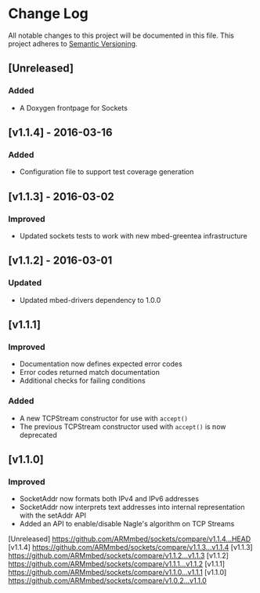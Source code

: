 # Change Log
All notable changes to this project will be documented in this file.
This project adheres to [Semantic Versioning](http://semver.org/).

## [Unreleased]
### Added
- A Doxygen frontpage for Sockets

## [v1.1.4] - 2016-03-16
### Added
* Configuration file to support test coverage generation

## [v1.1.3] - 2016-03-02
### Improved
- Updated sockets tests to work with new mbed-greentea infrastructure

## [v1.1.2] - 2016-03-01
### Updated
- Updated mbed-drivers dependency to 1.0.0

## [v1.1.1]
### Improved
- Documentation now defines expected error codes
- Error codes returned match documentation
- Additional checks for failing conditions

### Added
- A new TCPStream constructor for use with ```accept()```
- The previous TCPStream constructor used with ```accept()``` is now deprecated

## [v1.1.0]
### Improved
- SocketAddr now formats both IPv4 and IPv6 addresses
- SocketAddr now interprets text addresses into internal representation with the setAddr API
- Added an API to enable/disable Nagle's algorithm on TCP Streams

[Unreleased] https://github.com/ARMmbed/sockets/compare/v1.1.4...HEAD
[v1.1.4] https://github.com/ARMmbed/sockets/compare/v1.1.3...v1.1.4
[v1.1.3] https://github.com/ARMmbed/sockets/compare/v1.1.2...v1.1.3
[v1.1.2] https://github.com/ARMmbed/sockets/compare/v1.1.1...v1.1.2
[v1.1.1] https://github.com/ARMmbed/sockets/compare/v1.1.0...v1.1.1
[v1.1.0] https://github.com/ARMmbed/sockets/compare/v1.0.2...v1.1.0
